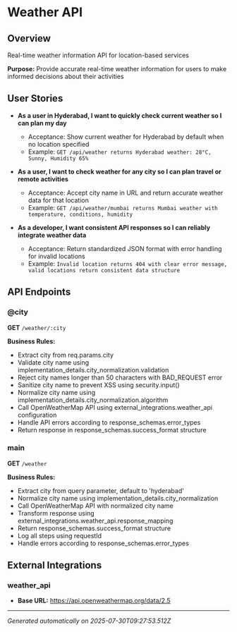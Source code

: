 # Weather API

## Overview

Real-time weather information API for location-based services

**Purpose:** Provide accurate real-time weather information for users to make informed decisions about their activities

## User Stories

- **As a user in Hyderabad, I want to quickly check current weather so I can plan my day**
  - Acceptance: Show current weather for Hyderabad by default when no location specified
  - Example: `GET /api/weather returns Hyderabad weather: 28°C, Sunny, Humidity 65%`

- **As a user, I want to check weather for any city so I can plan travel or remote activities**
  - Acceptance: Accept city name in URL and return accurate weather data for that location
  - Example: `GET /api/weather/mumbai returns Mumbai weather with temperature, conditions, humidity`

- **As a developer, I want consistent API responses so I can reliably integrate weather data**
  - Acceptance: Return standardized JSON format with error handling for invalid locations
  - Example: `Invalid location returns 404 with clear error message, valid locations return consistent data structure`

## API Endpoints

### @city

**GET** `/weather/:city`

**Business Rules:**
- Extract city from req.params.city
- Validate city name using implementation_details.city_normalization.validation
- Reject city names longer than 50 characters with BAD_REQUEST error
- Sanitize city name to prevent XSS using security.input()
- Normalize city name using implementation_details.city_normalization.algorithm
- Call OpenWeatherMap API using external_integrations.weather_api configuration
- Handle API errors according to response_schemas.error_types
- Return response in response_schemas.success_format structure

### main

**GET** `/weather`

**Business Rules:**
- Extract city from query parameter, default to 'hyderabad'
- Normalize city name using implementation_details.city_normalization
- Call OpenWeatherMap API with normalized city name
- Transform response using external_integrations.weather_api.response_mapping
- Return response_schemas.success_format structure
- Log all steps using requestId
- Handle errors according to response_schemas.error_types

## External Integrations

### weather_api
- **Base URL:** https://api.openweathermap.org/data/2.5

---
*Generated automatically on 2025-07-30T09:27:53.512Z*
